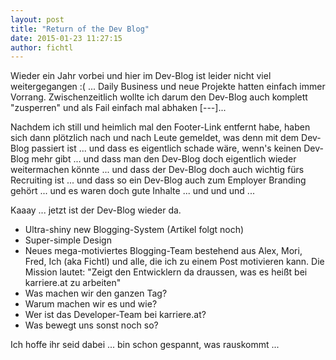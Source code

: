 ```yaml
---
layout: post
title: "Return of the Dev Blog"
date: 2015-01-23 11:27:15
author: fichtl
---
```

Wieder ein Jahr vorbei und hier im Dev-Blog ist leider nicht viel weitergegangen :( ... Daily Business und neue Projekte hatten einfach immer Vorrang. Zwischenzeitlich wollte ich darum den Dev-Blog auch komplett "zusperren" und als Fail einfach mal abhaken [---]...

Nachdem ich still und heimlich mal den Footer-Link entfernt habe, haben sich dann plötzlich nach und nach Leute gemeldet, was denn mit dem Dev-Blog passiert ist ... und dass es eigentlich schade wäre, wenn's keinen Dev-Blog mehr gibt ... und dass man den Dev-Blog doch eigentlich wieder weitermachen könnte ... und dass der Dev-Blog doch auch wichtig fürs Recruiting ist ... und dass so ein Dev-Blog auch zum Employer Branding gehört ... und es waren doch gute Inhalte ...  und und und ...

Kaaay ... jetzt ist der Dev-Blog wieder da.
* Ultra-shiny new Blogging-System (Artikel folgt noch)
* Super-simple Design
* Neues mega-motiviertes Blogging-Team bestehend aus Alex, Mori, Fred, Ich (aka Fichtl) und alle, die ich zu einem Post motivieren kann.
Die Mission lautet: "Zeigt den Entwicklern da draussen, was es heißt bei karriere.at zu arbeiten"
* Was machen wir den ganzen Tag?
* Warum machen wir es und wie?
* Wer ist das Developer-Team bei karriere.at?
* Was bewegt uns sonst noch so?

Ich hoffe ihr seid dabei ... bin schon gespannt, was rauskommt ... 